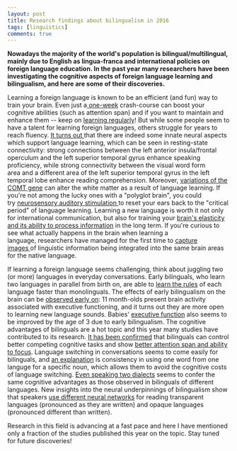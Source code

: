 ```yaml
---
layout: post
title: Research findings about bilingualism in 2016
tags: [linguistics]
comments: true
---
```


**Nowadays the majority of the world's population is bilingual/multilingual, mainly due to English as lingua-franca and international policies on foreign language education. In the past year many researchers have been investigating the cognitive aspects of foreign language learning and bilingualism, and here are some of their discoveries.**

Learning a foreign language is known to be an efficient (and fun) way to train your brain. Even just a[ one-week](https://www.sciencedaily.com/releases/2016/04/160427164131.htm) crash-course can boost your cognitive abilities (such as attention span) and if you want to maintain and enhance them -- keep on [learning regularly](https://www.sciencedaily.com/releases/2016/04/160427164131.htm)! But while some people seem to have a talent for learning foreign languages, others struggle for years to reach fluency. [It turns out ](https://www.sciencedaily.com/releases/2016/01/160120202512.htm)that there are indeed some innate neural aspects which support language learning, which can be seen in resting-state connectivity: strong connections between the left anterior insula/frontal operculum and the left superior temporal gyrus enhance speaking proficiency, while strong connectivity between the visual word form area and a different area of the left superior temporal gyrus in the left temporal lobe enhance reading comprehension. Moreover, [variations of the COMT gene](https://www.sciencedaily.com/releases/2016/06/160613153358.htm) can alter the white matter as a result of language learning. If you're not among the lucky ones with a "polyglot brain", you could try [neurosensory auditory stimulation ](https://www.sciencedaily.com/releases/2016/03/160321081417.htm)to reset your ears back to the "critical period" of language learning. Learning a new language is worth it not only for international communication, but also for training your [brain's elasticity and its ability to process information](https://www.sciencedaily.com/releases/2016/09/160902111425.htm) in the long term. If you're curious to see what actually happens in the brain when learning a language, researchers have managed for the first time to [capture images ](https://www.sciencedaily.com/releases/2016/06/160629125943.htm)of linguistic information being integrated into the same brain areas for the native language.

If learning a foreign language seems challenging, think about juggling two (or more) languages in everyday conversations. Early bilinguals, who learn two languages in parallel from birth on, are able to [learn the rules](https://www.sciencedaily.com/releases/2016/05/160516091843.htm) of each language faster than monolinguals. The effects of early bilingualism on the brain can be [observed early on](https://www.sciencedaily.com/releases/2016/04/160404141743.htm): 11 month-olds present brain activity associated with executive functioning, and it turns out they are more open to learning new language sounds. Babies' [executive function](https://www.sciencedaily.com/releases/2016/02/160203110936.htm) also seems to be improved by the age of 3 due to early bilingualism. The cognitive advantages of bilinguals are a hot topic and this year many studies have contributed to its research. [It has been confirmed](https://www.sciencedaily.com/releases/2016/02/160213185925.htm) that bilinguals can control better competing cognitive tasks and show [better attention span and ability to focus](https://www.sciencedaily.com/releases/2016/09/160909112256.htm). Language switching in conversations seems to come easily for bilinguals, and [an explanation](https://www.sciencedaily.com/releases/2016/04/160407083739.htm) is consistency in using one word from one languge for a specific noun, which allows them to avoid the cognitive costs of language switching. [Even speaking two dialects](https://www.sciencedaily.com/releases/2016/04/160427151051.htm) seems to confer the same cognitive advantages as those observed in bilinguals of different languages. New insights into the neural underpinnings of bilingualism show that speakers [use different neural networks](https://www.sciencedaily.com/releases/2016/10/161026113837.htm) for reading transparent languages (pronounced as they are written) and opaque languages (pronounced different than written).

Research in this field is advancing at a fast pace and here I have mentioned only a fraction of the studies published this year on the topic. Stay tuned for future discoveries!